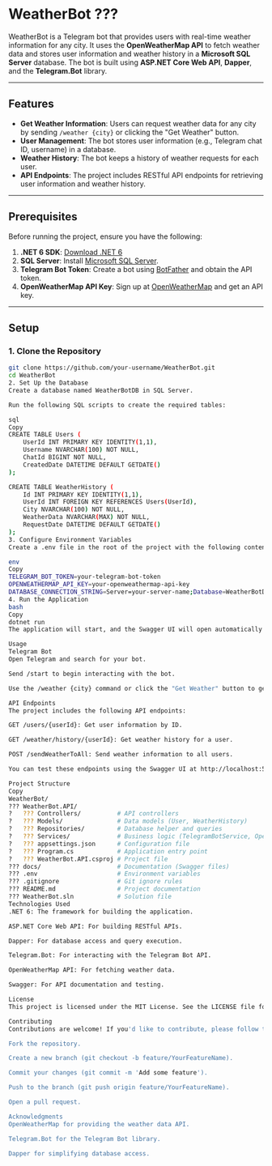 
# WeatherBot ???

WeatherBot is a Telegram bot that provides users with real-time weather information for any city. It uses the **OpenWeatherMap API** to fetch weather data and stores user information and weather history in a **Microsoft SQL Server** database. The bot is built using **ASP.NET Core Web API**, **Dapper**, and the **Telegram.Bot** library.

---

## Features

- **Get Weather Information**: Users can request weather data for any city by sending `/weather {city}` or clicking the "Get Weather" button.
- **User Management**: The bot stores user information (e.g., Telegram chat ID, username) in a database.
- **Weather History**: The bot keeps a history of weather requests for each user.
- **API Endpoints**: The project includes RESTful API endpoints for retrieving user information and weather history.

---

## Prerequisites

Before running the project, ensure you have the following:

1. **.NET 6 SDK**: [Download .NET 6](https://dotnet.microsoft.com/download/dotnet/6.0)
2. **SQL Server**: Install [Microsoft SQL Server](https://www.microsoft.com/en-us/sql-server/sql-server-downloads).
3. **Telegram Bot Token**: Create a bot using [BotFather](https://core.telegram.org/bots#botfather) and obtain the API token.
4. **OpenWeatherMap API Key**: Sign up at [OpenWeatherMap](https://openweathermap.org/api) and get an API key.

---

## Setup

### 1. Clone the Repository

```bash
git clone https://github.com/your-username/WeatherBot.git
cd WeatherBot
2. Set Up the Database
Create a database named WeatherBotDB in SQL Server.

Run the following SQL scripts to create the required tables:

sql
Copy
CREATE TABLE Users (
    UserId INT PRIMARY KEY IDENTITY(1,1),
    Username NVARCHAR(100) NOT NULL,
    ChatId BIGINT NOT NULL,
    CreatedDate DATETIME DEFAULT GETDATE()
);

CREATE TABLE WeatherHistory (
    Id INT PRIMARY KEY IDENTITY(1,1),
    UserId INT FOREIGN KEY REFERENCES Users(UserId),
    City NVARCHAR(100) NOT NULL,
    WeatherData NVARCHAR(MAX) NOT NULL,
    RequestDate DATETIME DEFAULT GETDATE()
);
3. Configure Environment Variables
Create a .env file in the root of the project with the following content:

env
Copy
TELEGRAM_BOT_TOKEN=your-telegram-bot-token
OPENWEATHERMAP_API_KEY=your-openweathermap-api-key
DATABASE_CONNECTION_STRING=Server=your-server-name;Database=WeatherBotDB;Trusted_Connection=True;
4. Run the Application
bash
Copy
dotnet run
The application will start, and the Swagger UI will open automatically in your browser at http://localhost:5000/swagger.

Usage
Telegram Bot
Open Telegram and search for your bot.

Send /start to begin interacting with the bot.

Use the /weather {city} command or click the "Get Weather" button to get weather information for a specific city.

API Endpoints
The project includes the following API endpoints:

GET /users/{userId}: Get user information by ID.

GET /weather/history/{userId}: Get weather history for a user.

POST /sendWeatherToAll: Send weather information to all users.

You can test these endpoints using the Swagger UI at http://localhost:5000/swagger.

Project Structure
Copy
WeatherBot/
??? WeatherBot.API/
?   ??? Controllers/          # API controllers
?   ??? Models/               # Data models (User, WeatherHistory)
?   ??? Repositories/         # Database helper and queries
?   ??? Services/             # Business logic (TelegramBotService, OpenWeatherMapService)
?   ??? appsettings.json      # Configuration file
?   ??? Program.cs            # Application entry point
?   ??? WeatherBot.API.csproj # Project file
??? docs/                     # Documentation (Swagger files)
??? .env                      # Environment variables
??? .gitignore                # Git ignore rules
??? README.md                 # Project documentation
??? WeatherBot.sln            # Solution file
Technologies Used
.NET 6: The framework for building the application.

ASP.NET Core Web API: For building RESTful APIs.

Dapper: For database access and query execution.

Telegram.Bot: For interacting with the Telegram Bot API.

OpenWeatherMap API: For fetching weather data.

Swagger: For API documentation and testing.

License
This project is licensed under the MIT License. See the LICENSE file for details.

Contributing
Contributions are welcome! If you'd like to contribute, please follow these steps:

Fork the repository.

Create a new branch (git checkout -b feature/YourFeatureName).

Commit your changes (git commit -m 'Add some feature').

Push to the branch (git push origin feature/YourFeatureName).

Open a pull request.

Acknowledgments
OpenWeatherMap for providing the weather data API.

Telegram.Bot for the Telegram Bot library.

Dapper for simplifying database access.






